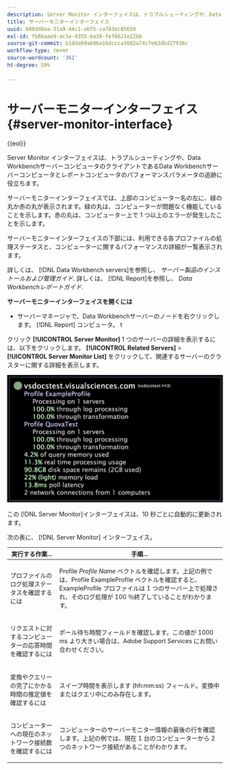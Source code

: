 ```yaml
---
description: Server Monitor インターフェイスは、トラブルシューティングや、Data WorkbenchサーバーコンピュータのクライアントであるData Workbenchサーバーコンピュータとレポートコンピュータのパフォーマンスパラメータの追跡に役立ちます。
title: サーバーモニターインターフェイス
uuid: 609dd8ea-31a9-44c1-ab75-ca783ec85650
exl-id: fb8baae9-ac1e-4355-ba38-fef6621e22bb
source-git-commit: b1dda69a606a16dccca30d2a74c7e63dbd27936c
workflow-type: tm+mt
source-wordcount: '361'
ht-degree: 59%

---
```


# サーバーモニターインターフェイス{#server-monitor-interface}

{{eol}}

Server Monitor インターフェイスは、トラブルシューティングや、Data WorkbenchサーバーコンピュータのクライアントであるData Workbenchサーバーコンピュータとレポートコンピュータのパフォーマンスパラメータの追跡に役立ちます。

サーバーモニターインターフェイスでは、上部のコンピューター名の左に、緑の丸か赤の丸が表示されます。緑の丸は、コンピューターが問題なく機能していることを示します。赤の丸は、コンピューター上で 1 つ以上のエラーが発生したことを示します。

サーバーモニターインターフェイスの下部には、利用できる各プロファイルの処理ステータスと、コンピューターに関するパフォーマンスの詳細が一覧表示されます。

詳しくは、 [!DNL Data Workbench servers]を参照し、 *サーバー製品のインストールおよび管理ガイド*. 詳しくは、 [!DNL Report]を参照し、 *Data Workbenchレポートガイド*.

**サーバーモニターインターフェイスを開くには**

* サーバーマネージャで、Data Workbenchサーバーのノードを右クリックします。 [!DNL Report] コンピュータ。 t

クリック **[!UICONTROL Server Monitor]** 1 つのサーバーの詳細を表示するには、以下をクリックします。 **[!UICONTROL Related Servers]** > **[!UICONTROL Server Monitor List]** をクリックして、関連するサーバーのクラスターに関する詳細を表示します。

![](assets/vis_ServerMonitor.png)

この [!DNL Server Monitor]インターフェイスは、10 秒ごとに自動的に更新されます。

次の表に、 [!DNL Server Monitor] インターフェイス。

<table id="table_A65426669ADE44B5A6BAD9D4E99A5CAC"> 
 <thead> 
  <tr> 
   <th colname="col1" class="entry"> 実行する作業... </th> 
   <th colname="col2" class="entry"> 手順... </th> 
  </tr> 
 </thead>
 <tbody> 
  <tr> 
   <td colname="col1"> <p>プロファイルのログ処理ステータスを確認するには </p> </td> 
   <td colname="col2"> <p>Profile <i>Profile Name</i> ベクトルを確認します。上記の例では、Profile ExampleProfile ベクトルを確認すると、ExampleProfile プロファイルは 1 つのサーバー上で処理され、そのログ処理が 100 ％終了していることがわかります。 </p> </td> 
  </tr> 
  <tr> 
   <td colname="col1"> <p>リクエストに対するコンピューターの応答時間を確認するには </p> </td> 
   <td colname="col2"> <p>ポール待ち時間フィールドを確認します。この値が 1000 ms より大きい場合は、Adobe Support Services にお問い合わせください。 </p> </td> 
  </tr> 
  <tr> 
   <td colname="col1"> <p>変換やクエリーの完了にかかる時間の推定値を確認するには </p> </td> 
   <td colname="col2"> <p>スイープ時間を表示します (hh:mm:ss) フィールド。変換中またはクエリ中にのみ存在します。 </p> </td> 
  </tr> 
  <tr> 
   <td colname="col1"> <p>コンピューターへの現在のネットワーク接続数を確認するには </p> </td> 
   <td colname="col2"> <p>コンピューターの<span class="wintitle">サーバーモニター</span>情報の最後の行を確認します。上記の例では、現在 1 台のコンピューターから 2 つのネットワーク接続があることがわかります。 </p> </td> 
  </tr> 
 </tbody> 
</table>
